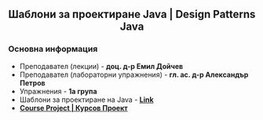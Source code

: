 <h2 align="center">Шаблони за проектиране Java | Design Patterns Java</h2>

### Основна информация
* Преподавател (лекции) - **доц. д-р Емил Дойчев**
* Преподавател (лабораторни упражнения) - **гл. ас. д-р Александър Петров**
* Упражнения - **1а група**
* Шаблони за проектиране на Java - [**Link**](https://github.com/rythm-net/PU-Informatics/tree/main/III%20%D0%BA%D1%83%D1%80%D1%81/II%20%D1%81%D0%B5%D0%BC%D0%B5%D1%81%D1%82%D1%8A%D1%80/%D0%A8%D0%B0%D0%B1%D0%BB%D0%BE%D0%BD%D0%B8%20%D0%B7%D0%B0%20%D0%BF%D1%80%D0%BE%D0%B5%D0%BA%D1%82%D0%B8%D1%80%D0%B0%D0%BD%D0%B5%20Java/%D0%9F%D1%80%D0%B8%D0%BC%D0%B5%D1%80%D0%B8%20%D0%BD%D0%B0%20Java)
* [**Course Project | Курсов Проект**](https://github.com/rythm-net/Paint-Project/)

